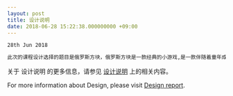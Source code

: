```yaml
---
layout: post
title: 设计说明
date: 2018-06-28 15:22:38.000000000 +09:00
---
```

`28th Jun 2018`

```bash
此次的课程设计选择的题目是俄罗斯方块，俄罗斯方块是一款经典的小游戏,是一款伴随着童年成长的娱乐小游戏。通过本学期web前端开发课程的学习，利用学到的html，css和javascript知识编写了简单的俄罗斯方块游戏，页面设计较为简单。规则也很简单：点击开始，7种形状的方块随机产生，自由下落，可通过键盘的上下左右键控制方块的下落、移动、旋转。若方块填满一行或多行，则会消去满的行，分数加1，直到新方块没有位置下落，游戏结束。
```

关于 设计说明 的更多信息，请参见 [设计说明](https://zsc16.top/report.html) 上的相关内容。


For more information about Design, please visit [Design report](https://zsc16.top/report.html).

<center>
<a href="https://github.com/banbanzzz" target="blank" class="fa fa-github"></a>
</center>
